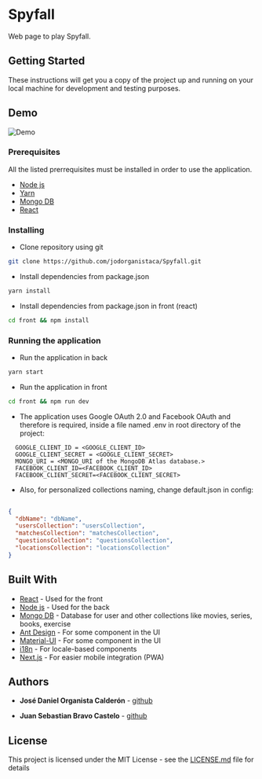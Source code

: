 # Spyfall

Web page to play Spyfall. 

## Getting Started

These instructions will get you a copy of the project up and running on your local machine for development and testing purposes. 

## Demo
![Demo](/assets/demo/demo.gif)

### Prerequisites

All the listed prerrequisites must be installed in order to use the application.

* [Node js](https://nodejs.org/en/)
* [Yarn](https://yarnpkg.com/)
* [Mongo DB](https://www.mongodb.com/download-center)
* [React](https://es.reactjs.org/)


### Installing

* Clone repository using git

```bash
git clone https://github.com/jodorganistaca/Spyfall.git
```

* Install dependencies from package.json
```bash
yarn install
```

* Install dependencies from package.json in front (react)
```bash
cd front && npm install
```

### Running the application
* Run the application in back
```bash
yarn start
```
* Run the application in front

```bash
cd front && npm run dev
```

* The application uses Google OAuth 2.0 and Facebook OAuth and therefore is required, inside a file named .env in root directory of the project:

```env
  GOOGLE_CLIENT_ID = <GOOGLE_CLIENT_ID>
  GOOGLE_CLIENT_SECRET = <GOOGLE_CLIENT_SECRET>
  MONGO_URI = <MONGO_URI of the MongoDB Atlas database.>
  FACEBOOK_CLIENT_ID=<FACEBOOK_CLIENT_ID>
  FACEBOOK_CLIENT_SECRET=<FACEBOOK_CLIENT_SECRET>
``` 


* Also, for personalized collections naming, change default.json in config: 

```json 
    
{
  "dbName": "dbName",
  "usersCollection": "usersCollection",
  "matchesCollection": "matchesCollection",
  "questionsCollection": "questionsCollection",
  "locationsCollection": "locationsCollection"
}
```

## Built With

* [React](https://es.reactjs.org/) - Used for the front
* [Node js](https://nodejs.org/en/) - Used for the back
* [Mongo DB](https://www.mongodb.com/download-center) - Database for user and other collections like movies, series, books, exercise
* [Ant Design](https://ant.design/) - For some component in the UI
* [Material-UI](https://material-ui.com/en/) - For some component in the UI
* [i18n](https://www.npmjs.com/package/i18n) - For locale-based components
* [Next.js](https://nextjs.org/) - For easier mobile integration (PWA)


## Authors

* **José Daniel Organista Calderón** - [github](https://github.com/jodorganistaca)

* **Juan Sebastian Bravo Castelo** - [github](https://github.com/jsbravo-sw)


## License

This project is licensed under the MIT License - see the [LICENSE.md](LICENSE.md) file for details


